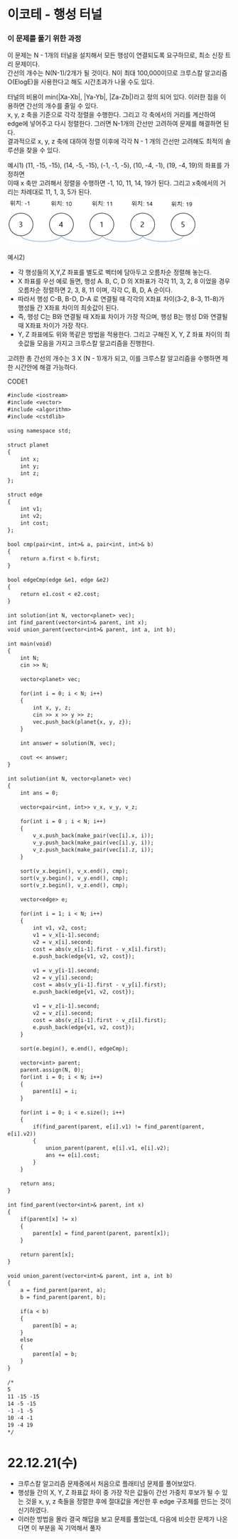 #  이코테 - 행성 터널

### 이 문제를 풀기 위한 과정
이 문제는 N - 1개의 터널을 설치해서 모든 행성이 연결되도록 요구하므로, 최소 신장 트리 문제이다.  
간선의 개수는 N(N-1)/2개가 될 것이다. N이 최대 100,000이므로 크루스칼 알고리즘 O(ElogE)을 사용한다고 해도 시간초과가 나올 수도 있다.  

터널의 비용이 min(|Xa-Xb|, |Ya-Yb|, |Za-Zb|)라고 정의 되어 있다. 이러한 점을 이용하면 간선의 개수를 줄일 수 있다.  
x, y, z 축을 기준으로 각각 정렬을 수행한다. 그리고 각 축에서의 거리를 계산하여 edge에 넣어주고 다시 정렬한다. 그러면 N-1개의 간선만 고려하여 문제를 해결하면 된다.  
결과적으로 x, y, z 축에 대하여 정렬 이후에 각각 N - 1 개의 간선만 고려해도 최적의 솔루션을 찾을 수 있다.  

예시1) (11, -15, -15), (14, -5, -15), (-1, -1, -5), (10, -4, -1), (19, -4, 19)의 좌표를 가정하면  
이때 x 축만 고려해서 정렬을 수행하면 -1, 10, 11, 14, 19가 된다. 그리고 x축에서의 거리는 차례대로 11, 1, 3, 5가 된다.  
![](https://github.com/gkgkfndudals/TIL/blob/master/Algorithm/img/img_20221221_PlanetTunnel.PNG)

예시2)
- 각 행성들의 X,Y,Z 좌표를 별도로 벡터에 담아두고 오름차순 정렬해 놓는다.
- X 좌표를 우선 예로 들면, 행성 A. B, C, D 의 X좌표가 각각 11, 3, 2, 8 이었을 경우 오름차순 정렬하면 2, 3, 8, 11 이며, 각각 C, B, D, A 순이다.
- 따라서 행성 C-B, B-D, D-A 로 연결될 때 각각의 X좌표 차이(3-2, 8-3, 11-8)가 행성들 간 X좌표 차이의 최솟값이 된다.
- 즉, 행성 C는 B와 연결될 때 X좌표 차이가 가장 작으며, 행성 B는 행성 D와 연결될 때 X좌표 차이가 가장 작다.
- Y, Z 좌표에도 위와 똑같은 방법을 적용한다. 그리고 구해진 X, Y, Z 좌표 차이의 최솟값들 모음을 가지고 크루스칼 알고리즘을 진행한다.

고려한 총 간선의 개수는 3 X (N - 1)개가 되고, 이를 크루스칼 알고리즘을 수행하면 제한 시간안에 해결 가능하다.
 
CODE1

    #include <iostream>
    #include <vector>
    #include <algorithm>
    #include <cstdlib>

    using namespace std;

    struct planet
    {
        int x;
        int y;
        int z;
    };

    struct edge
    {
        int v1;
        int v2;
        int cost;
    };

    bool cmp(pair<int, int>& a, pair<int, int>& b)
    {
        return a.first < b.first;
    }

    bool edgeCmp(edge &e1, edge &e2)
    {
        return e1.cost < e2.cost;
    }

    int solution(int N, vector<planet> vec);
    int find_parent(vector<int>& parent, int x);
    void union_parent(vector<int>& parent, int a, int b);

    int main(void)
    {
        int N;
        cin >> N;
        
        vector<planet> vec;

        for(int i = 0; i < N; i++)
        {
            int x, y, z;
            cin >> x >> y >> z;
            vec.push_back(planet{x, y, z});
        }

        int answer = solution(N, vec);
        
        cout << answer;
    }

    int solution(int N, vector<planet> vec)
    {
        int ans = 0;

        vector<pair<int, int>> v_x, v_y, v_z;

        for(int i = 0 ; i < N; i++)
        {
            v_x.push_back(make_pair(vec[i].x, i));
            v_y.push_back(make_pair(vec[i].y, i));
            v_z.push_back(make_pair(vec[i].z, i));
        }

        sort(v_x.begin(), v_x.end(), cmp);
        sort(v_y.begin(), v_y.end(), cmp);
        sort(v_z.begin(), v_z.end(), cmp);
        
        vector<edge> e;

        for(int i = 1; i < N; i++)
        {
            int v1, v2, cost;
            v1 = v_x[i-1].second;
            v2 = v_x[i].second;
            cost = abs(v_x[i-1].first - v_x[i].first);
            e.push_back(edge{v1, v2, cost});

            v1 = v_y[i-1].second;
            v2 = v_y[i].second;
            cost = abs(v_y[i-1].first - v_y[i].first);
            e.push_back(edge{v1, v2, cost});

            v1 = v_z[i-1].second;
            v2 = v_z[i].second;
            cost = abs(v_z[i-1].first - v_z[i].first);
            e.push_back(edge{v1, v2, cost});
        }

        sort(e.begin(), e.end(), edgeCmp);

        vector<int> parent;
        parent.assign(N, 0);
        for(int i = 0; i < N; i++)
        {
            parent[i] = i;
        }

        for(int i = 0; i < e.size(); i++)
        {
            if(find_parent(parent, e[i].v1) != find_parent(parent, e[i].v2))
            {
                union_parent(parent, e[i].v1, e[i].v2);
                ans += e[i].cost;
            }
        }
        
        return ans;
    }

    int find_parent(vector<int>& parent, int x)
    {
        if(parent[x] != x)
        {
            parent[x] = find_parent(parent, parent[x]);
        }

        return parent[x];
    }

    void union_parent(vector<int>& parent, int a, int b)
    {
        a = find_parent(parent, a);
        b = find_parent(parent, b);

        if(a < b)
        {
            parent[b] = a;
        }
        else
        {
            parent[a] = b;
        }
    }

    /*
    5
    11 -15 -15
    14 -5 -15
    -1 -1 -5
    10 -4 -1
    19 -4 19
    */

# 22.12.21(수)
* 크루스칼 알고리즘 문제중에서 처음으로 플래티넘 문제를 풀어보았다.
* 행성들 간의 X, Y, Z 좌표값 차이 중 가장 작은 값들이 간선 가중치 후보가 될 수 있는 것을 x, y, z 축들을 정렬한 후에 절대값을 계산한 후 edge 구조체를 만드는 것이 신기하였다.
* 이러한 방법을 몰라 결국 해답을 보고 문제를 풀었는데, 다음에 비슷한 문제가 나온다면 이 부분을 꼭 기억해서 풀자